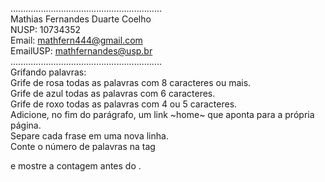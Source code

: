 ............................................................</br>
Mathias Fernandes Duarte Coelho</br>
NUSP: 10734352</br>
Email: mathfern444@gmail.com</br>
EmailUSP: mathfernandes@usp.br</br>
............................................................</br>
Grifando palavras:</br>
    Grife de rosa todas as palavras com 8 caracteres ou mais.</br>
    Grife de azul todas as palavras com 6 caracteres.</br>
    Grife de roxo todas as palavras com 4 ou 5 caracteres.</br>
Adicione, no fim do parágrafo, um link ~home~ que aponta para a própria página.</br>
Separe cada frase em uma nova linha.</br>
Conte o número de palavras na tag <p> e mostre a contagem antes do <heading>.</br>
